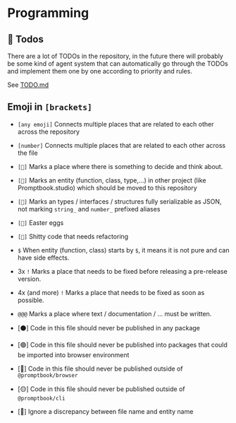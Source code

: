 # Programming

## 🎯 Todos

There are a lot of TODOs in the repository, in the future there will probably be some kind of agent system that can automatically go through the TODOs and implement them one by one according to priority and rules.

See [TODO.md](./TODO.md)

## Emoji in `[brackets]`

-   `[any emoji]` Connects multiple places that are related to each other across the repository
-   `[number]` Connects multiple places that are related to each other across the file
-   `[🧠]` Marks a place where there is something to decide and think about.
-   `[🔼]` Marks an entity (function, class, type,...) in other project (like Promptbook.studio) which should be moved to this repository
-   `[🚉]` Marks an types / interfaces / structures fully serializable as JSON, not marking `string_` and `number_` prefixed aliases
-   `[🐣]` Easter eggs
-   `[💩]` Shitty code that needs refactoring
-   `$` When entity (function, class) starts by `$`, it means it is not pure and can have side effects.
-   3x `!` Marks a place that needs to be fixed before releasing a pre-release version.
-   4x (and more) `!` Marks a place that needs to be fixed as soon as possible.
-   `@@@` Marks a place where text / documentation / ... must be written.

-   [⚫] Code in this file should never be published in any package
-   [🟢] Code in this file should never be published into packages that could be imported into browser environment
-   [🔵] Code in this file should never be published outside of `@promptbook/browser`
-   [🟡] Code in this file should never be published outside of `@promptbook/cli`
-   [💞] Ignore a discrepancy between file name and entity name
